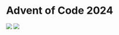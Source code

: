 Advent of Code 2024
===================

![](https://img.shields.io/badge/stars%20⭐-18-yellow) ![](https://img.shields.io/badge/days%20completed-9-red)